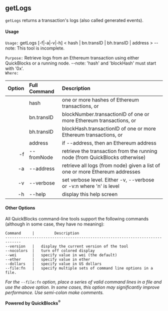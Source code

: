 ## getLogs

`getLogs` returns a transaction's logs (also called generated events).

#### Usage

`Usage:`    getLogs [-f|-a|-v|-h] < hash | bn.transID | bh.transID | address >
            -- note: This tool is incomplete.
  
`Purpose:`  Retrieve logs from an Ethereum transaction using either QuickBlocks or a running node.
            --note: 'hash' and 'blockHash' must start with '0x'.  
`Where:`  

| Option | Full Command | Description |
| -------: | :------- | :------- |
|  | hash | one or more hashes of Ethereum transactions, or |
|  | bn.transID | blockNumber.transactionID of one or more Ethereum transactions, or |
|  | bh.transID | blockHash.transactionID of one or more Ethereum transactions, or |
|  | address | if --address, then an Ethereum address |
| -f | --fromNode | retrieve the transaction from the running node (from QuickBlocks otherwise) |
| -a | --address | retrieve all logs (from node) given a list of one or more Ethereum addresses |
| -v | --verbose | set verbose level. Either -v, --verbose or -v:n where 'n' is level |
| -h | --help | display this help screen |

#### Other Options

All QuickBlocks command-line tools support the following commands (although in some case, they have no meaning):

    Command     |         Description
    -----------------------------------------------------------------------------
    --version   |   display the current version of the tool
    --nocolors  |   turn off colored display
    --wei       |   specify value in wei (the default)
    --ether     |   specify value in ether
    --dollars   |   specify value in US dollars
    --file:fn   |   specify multiple sets of command line options in a file.

*For the `--file:fn` option, place a series of valid command lines in a file and use the above option. In some cases, this option may significantly improve performance. Use semi-colon make comments.*

**Powered by QuickBlocks<sup>&reg;</sup>**



